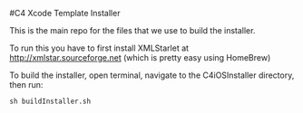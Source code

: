 #C4 Xcode Template Installer

This is the main repo for the files that we use to build the installer.

To run this you have to first install XMLStarlet at http://xmlstar.sourceforge.net (which is pretty easy using HomeBrew)

To build the installer, open terminal, navigate to the C4iOSInstaller directory, then run:

```
sh buildInstaller.sh
```